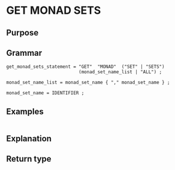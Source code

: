 # GET MONAD SETS

## Purpose

## Grammar

```
get_monad_sets_statement = "GET"  "MONAD"  ("SET" | "SETS")
                           (monad_set_name_list | "ALL") ;

monad_set_name_list = monad_set_name { "," monad_set_name } ;

monad_set_name = IDENTIFIER ;  

```

## Examples

```
```

## Explanation



## Return type



